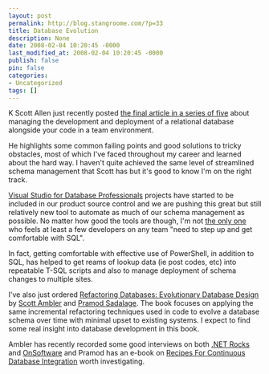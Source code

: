 ```yaml
---
layout: post
permalink: http://blog.stangroome.com/?p=33
title: Database Evolution
description: None
date: 2008-02-04 10:20:45 -0000
last_modified_at: 2008-02-04 10:20:45 -0000
publish: false
pin: false
categories:
- Uncategorized
tags: []
---
```

K Scott Allen just recently posted [the final article in a series of five](http://odetocode.com/Blogs/scott/archive/2008/02/03/11746.aspx) about managing the development and deployment of a relational database alongside your code in a team environment.

He highlights some common failing points and good solutions to tricky obstacles, most of which I've faced throughout my career and learned about the hard way. I haven't quite achieved the same level of streamlined schema management that Scott has but it's good to know I'm on the right track.

[Visual Studio for Database Professionals](http://msdn2.microsoft.com/en-us/teamsystem/aa718807.aspx) projects have started to be included in our product source control and we are pushing this great but still relatively new tool to automate as much of our schema management as possible. No matter how good the tools are though, I'm not [the only one](http://odetocode.com/Blogs/scott/archive/2008/02/02/11721.aspx#11734) who feels at least a few developers on any team "need to step up and get comfortable with SQL".

In fact, getting comfortable with effective use of PowerShell, in addition to SQL, has helped to get reams of lookup data (ie post codes, etc) into repeatable T-SQL scripts and also to manage deployment of schema changes to multiple sites.

I've also just ordered [Refactoring Databases: Evolutionary Database Design](http://www.amazon.com/Refactoring-Databases-Evolutionary-Addison-Wesley-Signature/dp/0321293533) by [Scott Ambler](http://www.ambysoft.com/) and [Pramod Sadalage](http://www.sadalage.com/). The book focuses on applying the same incremental refactoring techniques used in code to evolve a database schema over time with minimal upset to existing systems. I expect to find some real insight into database development in this book.

Ambler has recently recorded some good interviews on both [.NET Rocks](http://www.dotnetrocks.com/default.aspx?showNum=210) and [OnSoftware](http://www.informit.com/podcasts/episode.aspx?e=e316422d-b974-4125-98d0-f0e9c5c18a5b) and Pramod has an e-book on [Recipes For Continuous Database Integration](http://www.informit.com/store/product.aspx?isbn=032150206X) worth investigating.
